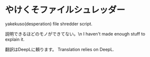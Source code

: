 # やけくそファイルシュレッダー
yakekuso(desperation) file shredder script.

説明できるほどのモノができてない。\n
I haven't made enough stuff to explain it.







翻訳はDeepLに頼ります。
Translation relies on DeepL.

